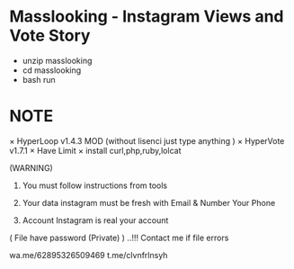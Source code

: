 # Masslooking - Instagram Views and Vote Story

- unzip masslooking
- cd masslooking
- bash run


# NOTE
× HyperLoop v1.4.3 MOD (without lisenci just type anything )
× HyperVote v1.7.1
× Have Limit
× install curl,php,ruby,lolcat

(WARNING)
1. You must follow instructions from tools

2. Your data instagram must be fresh with Email & Number Your Phone

3. Account Instagram is real your account


( File have password (Private) ) ..!!!
Contact me if file errors

wa.me/62895326509469
t.me/clvnfrlnsyh
